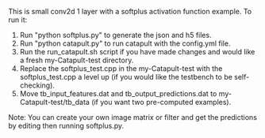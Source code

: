 This is small conv2d 1 layer with a softplus activation function example. To run it:
1. Run "python softplus.py" to generate the json and h5 files.
2. Run "python catapult.py" to run catapult with the config.yml file.
3. Run the run_catapult.sh script if you have made changes and would like a fresh my-Catapult-test directory.
4. Replace the softplus_test.cpp in the my-Catapult-test with the softplus_test.cpp a level up (if you would like the testbench to be self-checking).
5. Move tb_input_features.dat and tb_output_predictions.dat to my-Catapult-test/tb_data (if you want two pre-computed examples).

Note: You can create your own image matrix or filter and get the predictions by editing then running softplus.py. 

